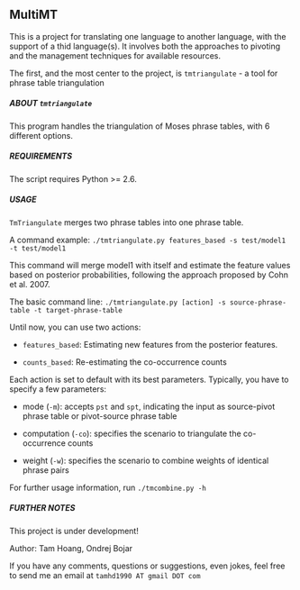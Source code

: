 
MultiMT
------

This is a project for translating one language to another language, with the support of a thid language(s).
It involves both the approaches to pivoting and the management techniques for available resources.

The first, and the most center to the project, is `tmtriangulate` - a tool for phrase table triangulation 

##### ABOUT `tmtriangulate`

This program handles the triangulation of Moses phrase tables, with 6 different options. 

##### REQUIREMENTS

The script requires Python >= 2.6. 

##### USAGE

`TmTriangulate` merges two phrase tables into one phrase table.

A command example: `./tmtriangulate.py features_based -s test/model1 -t test/model1`

This command will merge model1 with itself and estimate the feature values based on posterior probabilities, following the approach proposed by Cohn et al. 2007.

The basic command line: `./tmtriangulate.py [action] -s source-phrase-table -t target-phrase-table`

Until now, you can use two actions:

* `features_based`: Estimating new features from the posterior features. 

* `counts_based`: Re-estimating the co-occurrence counts

Each action is set to default with its best parameters. Typically, you have to specify a few parameters:

* mode (`-m`): accepts `pst` and `spt`, indicating the input as source-pivot phrase table or pivot-source phrase table

* computation (`-co`): specifies the scenario to triangulate the co-occurrence counts

* weight (`-w`): specifies the scenario to combine weights of identical phrase pairs

For further usage information, run `./tmcombine.py -h`

##### FURTHER NOTES

This project is under development! 

Author: Tam Hoang, Ondrej Bojar

If you have any comments, questions or suggestions, even jokes, feel free to send me an email at `tamhd1990 AT gmail DOT com`
